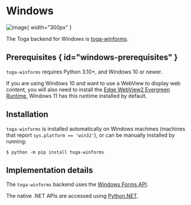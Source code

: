 # Windows

![image](/reference/screenshots/winforms.png){ width="300px" }
<!-- TODO: Update alt text -->

The Toga backend for Windows is
[toga-winforms](https://github.com/beeware/toga/tree/main/winforms).

## Prerequisites  { id="windows-prerequisites" }

`toga-winforms` requires Python 3.10+, and Windows 10 or newer.

If you are using Windows 10 and want to use a WebView to display web
content, you will also need to install the [Edge WebView2 Evergreen
Runtime.](https://developer.microsoft.com/en-us/microsoft-edge/webview2/#download)
Windows 11 has this runtime installed by default.

## Installation

`toga-winforms` is installed automatically on Windows machines (machines
that report `sys.platform == 'win32'`), or can be manually installed by
running:

```console
$ python -m pip install toga-winforms
```

## Implementation details

The `toga-winforms` backend uses the [Windows Forms
API](https://learn.microsoft.com/en-us/dotnet/desktop/winforms/?view=netdesktop-8.0).

The native .NET APIs are accessed using
[Python.NET](http://pythonnet.github.io).
